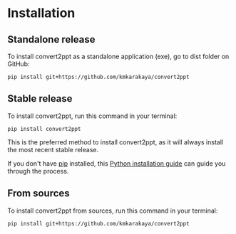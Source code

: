 # Installation

## Standalone release

To install convert2ppt as a standalone application (exe), go to dist folder on GitHub:

```
pip install git+https://github.com/kmkarakaya/convert2ppt
```


## Stable release

To install convert2ppt, run this command in your terminal:

```
pip install convert2ppt
```

This is the preferred method to install convert2ppt, as it will always install the most recent stable release.

If you don't have [pip](https://pip.pypa.io) installed, this [Python installation guide](http://docs.python-guide.org/en/latest/starting/installation/) can guide you through the process.

## From sources

To install convert2ppt from sources, run this command in your terminal:

```
pip install git+https://github.com/kmkarakaya/convert2ppt
```
